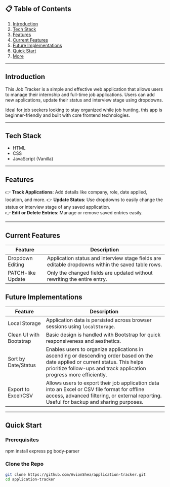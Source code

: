 ## 📋 <a name="table">Table of Contents</a>

1. [Introduction](#introduction)
2. [Tech Stack](#tech-stack)
3. [Features](#features)
4. [Current Features](#current-features)
5. [Future Implementations](#future-implementation)
6. [Quick Start](#quick-start)
7. [More](#more)

---

## <a name="introduction">Introduction</a>

This Job Tracker is a simple and effective web application that allows users to manage their internship and full-time job applications. Users can add new applications, update their status and interview stage using dropdowns.

Ideal for job seekers looking to stay organized while job hunting, this app is beginner-friendly and built with core frontend technologies.

---

## <a name="tech-stack">Tech Stack</a>

- HTML
- CSS
- JavaScript (Vanilla)

---

## <a name="features">Features</a>

👉 **Track Applications**: Add details like company, role, date applied, location, and more.
👉 **Update Status**: Use dropdowns to easily change the status or interview stage of any saved application.  
👉 **Edit or Delete Entries**: Manage or remove saved entries easily.

---

## <a name="current-feature">Current Features</a>

| Feature           | Description                                                                                       |
| ----------------- | ------------------------------------------------------------------------------------------------- |
| Dropdown Editing  | Application status and interview stage fields are editable dropdowns within the saved table rows. |
| PATCH-like Update | Only the changed fields are updated without rewriting the entire entry.                           |

## <a name="future-implementation">Future Implementations</a>

| Feature                 | Description                                                                                                                                                                                            |
| ----------------------- | ------------------------------------------------------------------------------------------------------------------------------------------------------------------------------------------------------ |
| Local Storage           | Application data is persisted across browser sessions using `localStorage`.                                                                                                                            |
| Clean UI with Bootstrap | Basic design is handled with Bootstrap for quick responsiveness and aesthetics.                                                                                                                        |
| Sort by Date/Status     | Enables users to organize applications in ascending or descending order based on the date applied or current status. This helps prioritize follow-ups and track application progress more efficiently. |
| Export to Excel/CSV     | Allows users to export their job application data into an Excel or CSV file format for offline access, advanced filtering, or external reporting. Useful for backup and sharing purposes.              |

---

## <a name="quick-start">Quick Start</a>

### **Prerequisites**

npm install express pg body-parser

### **Clone the Repo**

```bash
git clone https://github.com/AvionShea/application-tracker.git
cd application-tracker
```
